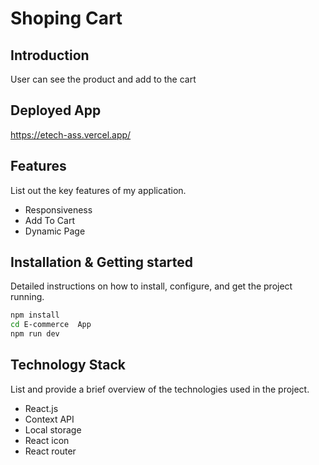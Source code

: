 # Shoping Cart

## Introduction
User can see the product and add to the cart

## Deployed App
https://etech-ass.vercel.app/


## Features
List out the key features of my application.

- Responsiveness
- Add To Cart
- Dynamic Page


## Installation & Getting started
Detailed instructions on how to install, configure, and get the project running.

```bash
npm install 
cd E-commerce  App
npm run dev
```



## Technology Stack
List and provide a brief overview of the technologies used in the project.

- React.js
- Context API
- Local storage
- React icon
- React router
